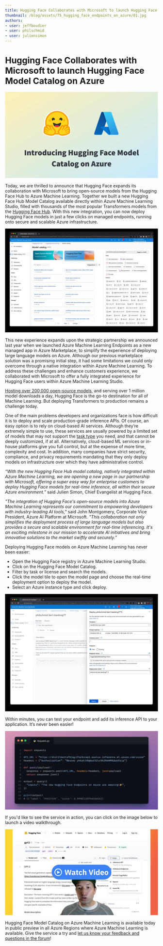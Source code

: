 ```yaml
---
title: Hugging Face Collaborates with Microsoft to launch Hugging Face Model Catalog on Azure
thumbnail: /blog/assets/75_hugging_face_endpoints_on_azure/01.jpg
authors:
- user: jeffboudier
- user: philschmid
- user: juliensimon
---
```


# Hugging Face Collaborates with Microsoft to launch Hugging Face Model Catalog on Azure

<!-- {blog_metadata} -->
<!-- {authors} -->

![Hugging Face Endpoints on Azure](assets/75_hugging_face_endpoints_on_azure/01.jpg "Hugging Face Endpoints on Azure")

Today, we are thrilled to announce that Hugging Face expands its collaboration with Microsoft to bring open-source models from the Hugging Face Hub to Azure Machine Learning. Together we built a new Hugging Face Hub Model Catalog available directly within Azure Machine Learning Studio, filled with thousands of the most popular Transformers models from the [Hugging Face Hub](https://huggingface.co/models). With this new integration, you can now deploy Hugging Face models in just a few clicks on managed endpoints, running onto secure and scalable Azure infrastructure.

![Hugging Face Model Catalog](assets/75_hugging_face_endpoints_on_azure/02.jpg "Hugging Face Model Catalog")


This new experience expands upon the strategic partnership we announced last year when we launched Azure Machine Learning Endpoints as a new managed app in Azure Marketplace, to simplify the experience of deploying large language models on Azure. Although our previous marketplace solution was a promising initial step, it had some limitations we could only overcome through a native integration within Azure Machine Learning. To address these challenges and enhance customers experience, we collaborated with Microsoft to offer a fully integrated experience for  Hugging Face users within Azure Machine Learning Studio.

[Hosting over 200,000 open-source models](https://huggingface.co/models), and serving over 1 million model downloads a day, Hugging Face is the go-to destination for all of Machine Learning. But deploying Transformers to production remains a challenge today.

One of the main problems developers and organizations face is how difficult it is to deploy and scale production-grade inference APIs. Of course, an easy option is to rely on cloud-based AI services. Although they’re extremely simple to use, these services are usually powered by a limited set of models that may not support the [task type](https://huggingface.co/tasks) you need, and that cannot be deeply customized, if at all. Alternatively, cloud-based ML services or in-house platforms give you full control, but at the expense of more time, complexity and cost. In addition, many companies have strict security, compliance, and privacy requirements mandating that they only deploy models on infrastructure over which they have administrative control.

_“With the new Hugging Face Hub model catalog, natively integrated within Azure Machine Learning, we are opening a new page in our partnership with Microsoft, offering a super easy way for enterprise customers to deploy Hugging Face models for real-time inference, all within their secure Azure environment.”_ said Julien Simon, Chief Evangelist at Hugging Face. 

_"The integration of Hugging Face's open-source models into Azure Machine Learning represents our commitment to empowering developers with industry-leading AI tools,"_ said John Montgomery, Corporate Vice President, Azure AI Platform at Microsoft. _"This collaboration not only simplifies the deployment process of large language models but also provides a secure and scalable environment for real-time inferencing. It's an exciting milestone in our mission to accelerate AI initiatives and bring innovative solutions to the market swiftly and securely."_

Deploying Hugging Face models on Azure Machine Learning has never been easier:
* Open the Hugging Face registry in Azure Machine Learning Studio. 
* Click on the Hugging Face Model Catalog. 
* Filter by task or license and search the models. 
* Click the model tile to open the model page and choose the real-time deployment option to deploy the model. 
* Select an Azure instance type and click deploy.


![Creating a Hugging Face Endpoint on Azure](assets/75_hugging_face_endpoints_on_azure/03.jpg "Creating a Hugging Face Endpoint on Azure")

Within minutes, you can test your endpoint and add its inference API to your application. It’s never been easier! 

![Predicting with a Hugging Face Endpoint on Azure](assets/75_hugging_face_endpoints_on_azure/04.jpg "Predicting with a Hugging Face Endpoint on Azure")

If you'd like to see the service in action, you can click on the image below to launch a video walkthrough.

[![Video walkthrough of Hugging Face Endpoints](assets/75_hugging_face_endpoints_on_azure/05.jpg)](https://youtu.be/cjXYjN2mNVM "Video walkthrough of Hugging Face Endpoints")

Hugging Face Model Catalog on Azure Machine Learning is available today in public preview in all Azure Regions where Azure Machine Learning is available. Give the service a try and [let us know your feedback and questions in the forum](https://discuss.huggingface.co/c/azureml/68)!